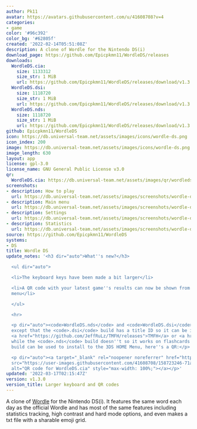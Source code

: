 ```yaml
---
author: Pk11
avatar: https://avatars.githubusercontent.com/u/41608708?v=4
categories:
- game
color: '#96c392'
color_bg: '#62805f'
created: '2022-02-14T05:51:08Z'
description: A clone of Wordle for the Nintendo DS(i)
download_page: https://github.com/Epicpkmn11/WordleDS/releases
downloads:
  WordleDS.cia:
    size: 1133312
    size_str: 1 MiB
    url: https://github.com/Epicpkmn11/WordleDS/releases/download/v1.3.0/WordleDS.cia
  WordleDS.dsi:
    size: 1118720
    size_str: 1 MiB
    url: https://github.com/Epicpkmn11/WordleDS/releases/download/v1.3.0/WordleDS.dsi
  WordleDS.nds:
    size: 1118720
    size_str: 1 MiB
    url: https://github.com/Epicpkmn11/WordleDS/releases/download/v1.3.0/WordleDS.nds
github: Epicpkmn11/WordleDS
icon: https://db.universal-team.net/assets/images/icons/wordle-ds.png
icon_index: 200
image: https://db.universal-team.net/assets/images/icons/wordle-ds.png
image_length: 630
layout: app
license: gpl-3.0
license_name: GNU General Public License v3.0
qr:
  WordleDS.cia: https://db.universal-team.net/assets/images/qr/wordleds-cia.png
screenshots:
- description: How to play
  url: https://db.universal-team.net/assets/images/screenshots/wordle-ds/how-to-play.png
- description: Main menu
  url: https://db.universal-team.net/assets/images/screenshots/wordle-ds/main-menu.png
- description: Settings
  url: https://db.universal-team.net/assets/images/screenshots/wordle-ds/settings.png
- description: Statistics
  url: https://db.universal-team.net/assets/images/screenshots/wordle-ds/statistics.png
source: https://github.com/Epicpkmn11/WordleDS
systems:
- DS
title: Wordle DS
update_notes: '<h3 dir="auto">What''s new?</h3>

  <ul dir="auto">

  <li>The keyboard keys have been made a bit larger</li>

  <li>A QR code with your latest game''s results can now be shown from the statistics
  menu</li>

  </ul>

  <hr>

  <p dir="auto"><code>WordleDS.nds</code> and <code>WordleDS.dsi</code> are identical
  except that the <code>.dsi</code> build has a title ID so it can be installed using
  <a href="https://github.com/JeffRuLz/TMFH/releases">TMFH</a> or <a href="https://github.com/Epicpkmn11/NTM/releases">NTM</a>
  while the <code>.nds</code> build doesn''t so it works on flashcards. The <code>.cia</code>
  build can be used to install to the 3DS HOME Menu, here''s a QR:</p>

  <p dir="auto"><a target="_blank" rel="noopener noreferrer" href="https://user-images.githubusercontent.com/41608708/158723246-71a13710-7f5b-4cd0-b81b-585e38ce2b19.png"><img
  src="https://user-images.githubusercontent.com/41608708/158723246-71a13710-7f5b-4cd0-b81b-585e38ce2b19.png"
  alt="QR code for WordleDS.cia" style="max-width: 100%;"></a></p>'
updated: '2022-03-17T02:15:47Z'
version: v1.3.0
version_title: Larger keyboard and QR codes
---
```

A clone of [Wordle](https://www.nytimes.com/games/wordle/index.html) for the Nintendo DS(i). It features the same word each day as the official Wordle and has most of the same features including statistics tracking, high contrast and hard mode options, and even makes a txt file with a sharable emoji grid.